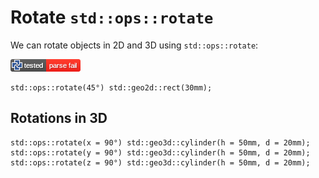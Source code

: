# Rotate `std::ops::rotate`

We can rotate objects in 2D and 3D using `std::ops::rotate`:

[![test](.test/rotate_2d.png)](.test/rotate_2d.log)

```µcad,rotate_2d
std::ops::rotate(45°) std::geo2d::rect(30mm);
```

## Rotations in 3D

```µcad,rotate_3d
std::ops::rotate(x = 90°) std::geo3d::cylinder(h = 50mm, d = 20mm);
std::ops::rotate(y = 90°) std::geo3d::cylinder(h = 50mm, d = 20mm);
std::ops::rotate(z = 90°) std::geo3d::cylinder(h = 50mm, d = 20mm);
```
